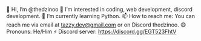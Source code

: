 👋 Hi, I’m @thedzinoo
👀 I’m interested in coding, web development, discord development.
🌱 I’m currently learning Python.
📫 How to reach me: You can reach me via email at tazzy.dev@gmail.com or on Discord thedzinoo.
😄 Pronouns: He/Him
⚡ Discord server: https://discord.gg/EGT523FhtV
